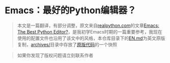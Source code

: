 # Emacs：最好的Python编辑器？

> 本文是一篇翻译，有部分调整，原文来自[realpython.com](https://realpython.com/)的文章[Emacs: The Best Python Editor?](https://realpython.com/emacs-the-best-python-editor/)，是我初学Emacs时期的一篇重要参考，我现在使用的配置文件也沿用了该文中的风格，本仓库目录下的[EN.md](./EN.md)为英文原版复制，[archives/](./archives/)目录中存放了[原版代码](https://github.com/realpython/materials/tree/master/emacs-the-best-python-editor)的一个快照

> 如果你发现了版权问题请立刻联系作者

